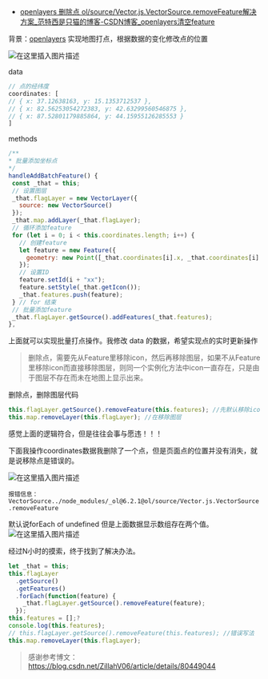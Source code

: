 - [openlayers 删除点 ol/source/Vector.js.VectorSource.removeFeature解决方案_范特西是只猫的博客-CSDN博客_openlayers清空feature](https://xiehao.blog.csdn.net/article/details/104789967)

背景：[openlayers](https://so.csdn.net/so/search?q=openlayers&spm=1001.2101.3001.7020) 实现地图打点，根据数据的变化修改点的位置

![在这里插入图片描述](https://img-blog.csdnimg.cn/20200311100127608.gif)

data

```js
// 点的经纬度
coordinates: [
// { x: 37.12638163, y: 15.1353712537 },
// { x: 82.56253054272383, y: 42.63299560546875 },
// { x: 87.52801179885864, y: 44.15955126285553 }
]
```

methods

```js
/**
* 批量添加坐标点
*/
handleAddBatchFeature() {
 const _that = this;
 // 设置图层
 _that.flagLayer = new VectorLayer({
   source: new VectorSource()
 });
 _that.map.addLayer(_that.flagLayer);
 // 循环添加feature
 for (let i = 0; i < this.coordinates.length; i++) {
   // 创建feature
   let feature = new Feature({
     geometry: new Point([_that.coordinates[i].x, _that.coordinates[i].y])
   });
   // 设置ID
   feature.setId(i + "xx");
   feature.setStyle(_that.getIcon());
   _that.features.push(feature);
 } // for 结束
 // 批量添加feature
 _that.flagLayer.getSource().addFeatures(_that.features);
},
```

上面就可以实现批量打点操作。我修改 data 的数据，希望实现点的实时更新操作

> 删除点，需要先从Feature里移除icon，然后再移除图层，如果不从Feature里移除icon而直接移除图层，则同一个实例化方法中icon一直存在，只是由于图层不存在而未在地图上显示出来。

删除点，删除图层代码

```js
this.flagLayer.getSource().removeFeature(this.features); //先默认移除icon的feature
this.map.removeLayer(this.flagLayer); //在移除图层
```

感觉上面的逻辑符合，但是往往会事与愿违！！！

下面我操作coordinates数据我删除了一个点，但是页面点的位置并没有消失，就是说移除点是错误的。

![在这里插入图片描述](https://img-blog.csdnimg.cn/20200311094528563.png?x-oss-process=image/watermark,type_ZmFuZ3poZW5naGVpdGk,shadow_10,text_aHR0cHM6Ly9ibG9nLmNzZG4ubmV0L3FxXzM2NDEwNzk1,size_16,color_FFFFFF,t_70)

`报错信息：VectorSource../node_modules/_ol@6.2.1@ol/source/Vector.js.VectorSource.removeFeature`

默认说forEach of undefined 但是上面数据显示数组存在两个值。
![在这里插入图片描述](https://img-blog.csdnimg.cn/20200311094254123.png?x-oss-process=image/watermark,type_ZmFuZ3poZW5naGVpdGk,shadow_10,text_aHR0cHM6Ly9ibG9nLmNzZG4ubmV0L3FxXzM2NDEwNzk1,size_16,color_FFFFFF,t_70)

经过N小时的摸索，终于找到了解决办法。

```js
let _that = this;
this.flagLayer
  .getSource()
  .getFeatures()
  .forEach(function(feature) {
    _that.flagLayer.getSource().removeFeature(feature);
  });
this.features = [];?
console.log(this.features);
// this.flagLayer.getSource().removeFeature(this.features); //错误写法
this.map.removeLayer(this.flagLayer);
```

> 感谢参考博文：https://blog.csdn.net/ZillahV06/article/details/80449044